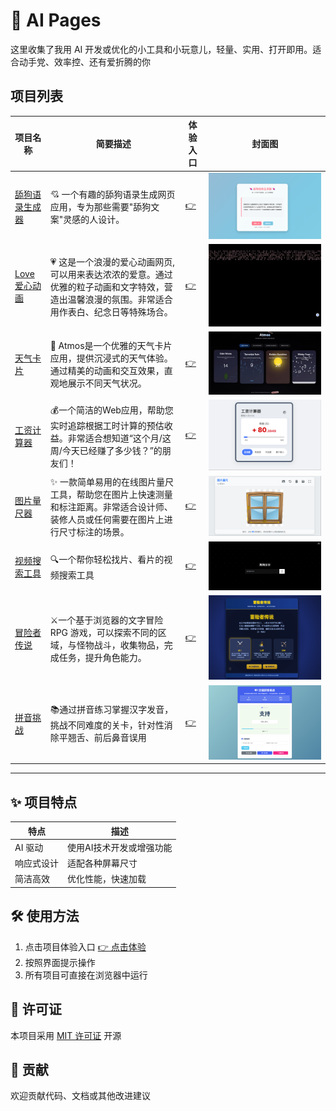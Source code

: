 # 🚀 AI Pages

这里收集了我用 AI 开发或优化的小工具和小玩意儿，轻量、实用、打开即用。适合动手党、效率控、还有爱折腾的你


## 项目列表

| 项目名称           | 简要描述                           | 体验入口                      | 封面图                                   |
|--------------------|------------------------------------|-------------------------------|------------------------------------------|
| [舔狗语录生成器](./dog/README.md)      | 💘 一个有趣的舔狗语录生成网页应用，专为那些需要"舔狗文案"灵感的人设计。        | [👉 ](https://ai-pages.quint11.online//dog/index.html)   | ![cover](./dog/cover.png)        |
| [Love 爱心动画](./love/README.md)      | 💗 这是一个浪漫的爱心动画网页, 可以用来表达浓浓的爱意。通过优雅的粒子动画和文字特效，营造出温馨浪漫的氛围。非常适合用作表白、纪念日等特殊场合。       | [👉](https://ai-pages.quint11.online//love/index.html)   | ![cover](./love/cover.gif)        |
| [天气卡片](./atmos/README.md)      | 🌈 Atmos是一个优雅的天气卡片应用，提供沉浸式的天气体验。通过精美的动画和交互效果，直观地展示不同天气状况。       | [👉](https://ai-pages.quint11.online//atmos/index.html)   | ![cover](./atmos/cover.gif)        |
| [工资计算器](./working-clock/README.md)      | 💰一个简洁的Web应用，帮助您实时追踪根据工时计算的预估收益。非常适合想知道“这个月/这周/今天已经赚了多少钱？”的朋友们！       | [👉](https://ai-pages.quint11.online//working-clock/index.html)   | ![cover](./working-clock/cover.png)        |
| [图片量尺器](./image-metering/README.md)      | ✨ 一款简单易用的在线图片量尺工具，帮助您在图片上快速测量和标注距离。非常适合设计师、装修人员或任何需要在图片上进行尺寸标注的场景。       | [👉](https://ai-pages.quint11.online//image-metering/index.html)   | ![cover](./image-metering/cover.png)        |
| [视频搜索工具](./video-search/README.md)      | 🔍一个帮你轻松找片、看片的视频搜索工具     | [👉](https://ai-pages.quint11.online//video-search/index.html)   | ![cover](./video-search/cover.png)      
| [冒险者传说](./game-word-rpg/README.md)      | ⚔️一个基于浏览器的文字冒险 RPG 游戏，可以探索不同的区域，与怪物战斗，收集物品，完成任务，提升角色能力。     | [👉](https://ai-pages.quint11.online//game-word-rpg/index.html)   | ![cover](./game-word-rpg/cover.png)      
| [拼音挑战](./pinyintiaozhan/README.md)      | 📚通过拼音练习掌握汉字发音，挑战不同难度的关卡，针对性消除平翘舌、前后鼻音误用     | [👉](https://ai-pages.quint11.online//pinyintiaozhan/index.html)   | ![cover](./pinyintiaozhan/cover.png)      




---
## ✨ 项目特点

| 特点 | 描述 |
|------|------|
| AI 驱动 | 使用AI技术开发或增强功能 |
| 响应式设计 | 适配各种屏幕尺寸 |
| 简洁高效 | 优化性能，快速加载 |

## 🛠️ 使用方法
1. 点击项目体验入口 [👉 点击体验](https://ai-pages.quint11.online/)
2. 按照界面提示操作
3. 所有项目可直接在浏览器中运行

## 📜 许可证
本项目采用 [MIT 许可证](./LICENSE) 开源

## 🤝 贡献
欢迎贡献代码、文档或其他改进建议